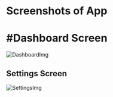 # Screenshots of App

# #Dashboard Screen
![DashboardImg](https://user-images.githubusercontent.com/18119037/60370436-4ed80180-99ff-11e9-926d-105165aa60e4.png)

## Settings Screen
![SettingsImg](https://user-images.githubusercontent.com/18119037/60370597-b1c99880-99ff-11e9-9c71-149cd86ab3d8.png)
